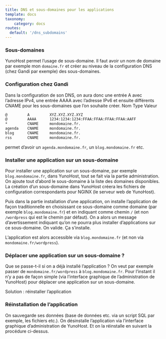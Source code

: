 ```yaml
---
title: DNS et sous-domaines pour les applications
template: docs
taxonomy:
    category: docs
routes:
  default: '/dns_subdomains'
---
```


### Sous-domaines

YunoHost permet l’usage de sous-domaine. Il faut avoir un nom de domaine par exemple mon `domaine.fr` et créer au niveau de la configuration DNS (chez Gandi par exemple) des sous-domaines.

### Configuration chez Gandi

Dans la configuration de son DNS, on aura donc une entrée A avec l’adresse IPv4, une entrée AAAA avec l’adresse IPv6 et ensuite différents CNAME pour les sous-domaines que l’on souhaite créer.
Nom Type Valeur
```bash
@         A         XYZ.XYZ.XYZ.XYZ
@         AAAA      1234:1234:1234:FFAA:FFAA:FFAA:FFAA:AAFF
*         CNAME     mondomaine.fr.
agenda    CNAME     mondomaine.fr.
blog      CNAME     mondomaine.fr.
rss       CNAME     mondomaine.fr.
```
permet d’avoir un `agenda.mondomaine.fr`, un `blog.mondomaine.fr` etc.

### Installer une application sur un sous-domaine

Pour installer une application sur un sous-domaine, par exemple `blog.mondomaine.fr`, dans YunoHost, tout se fait via la partie administration. On ajoute tout d’abord le sous-domaine à la liste des domaines disponibles. La création d’un sous-domaine dans YunoHost créera les fichiers de configuration correspondants pour NGINX (le serveur web de YunoHost).

Puis dans la partie installation d’une application, on installe l’application de façon traditionnelle en choisissant ce sous-domaine comme domaine (par exemple `blog.mondomaine.fr`) et en indiquant comme chemin `/` (et non `/wordpress` qui est le chemin par défaut). On a alors un message d’avertissement indiquant qu’on ne pourra plus installer d’applications sur ce sous-domaine. On valide. Ça s’installe.

L’application est alors accessible via `blog.mondomaine.fr` (et non via `mondomaine.fr/wordpress`).

### Déplacer une application sur un sous-domaine ?

Que se passe-t-il si on a déjà installé l’application ? On veut par exemple passer de `mondomaine.fr/wordpress` à `blog.mondomaine.fr`.
Pour l’instant il n’y a pas de façon simple (via l’interface graphique de l’administration de YunoHost) pour déplacer une application sur un sous-domaine.

Solution : réinstaller l’application

### Réinstallation de l’application

On sauvegarde ses données (base de données etc. via un script SQL par exemple, les fichiers etc.). On désinstalle l’application via l’interface graphique d’administration de YunoHost. Et on la réinstalle en suivant la procédure ci-dessus.
